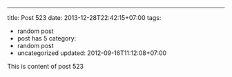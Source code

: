 ---
title: Post 523
date: 2013-12-28T22:42:15+07:00
tags:
  - random post
  - post has 5
category:
  - random post
  - uncategorized
updated: 2012-09-16T11:12:08+07:00

This is content of post 523